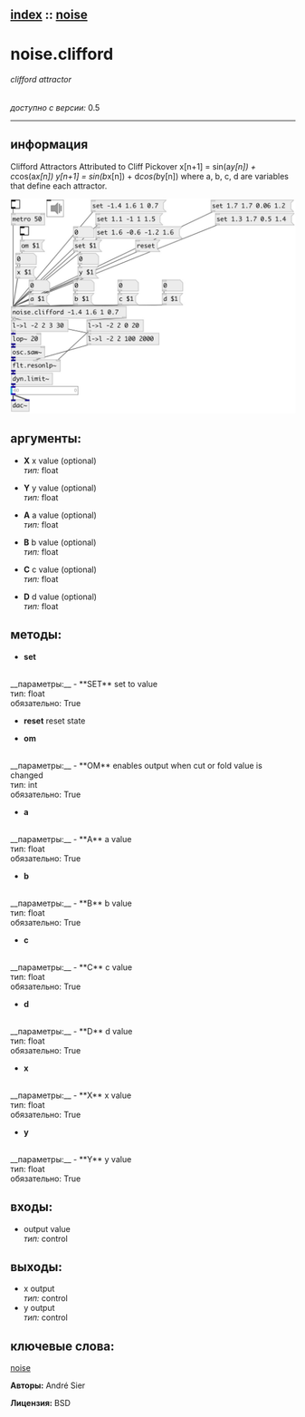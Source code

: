 [index](index.html) :: [noise](category_noise.html)
---

# noise.clifford

###### clifford attractor

*доступно с версии:* 0.5

---


## информация
Clifford Attractors Attributed to Cliff Pickover x[n+1] = sin(a*y[n]) + c*cos(a*x[n]) y[n+1] = sin(b*x[n]) + d*cos(b*y[n]) where a, b, c, d are variables that define each attractor.


[![example](../examples/img/noise.clifford.jpg)](../examples/pd/noise.clifford.pd)



## аргументы:

* **X**
x value (optional)<br>
_тип:_ float<br>

* **Y**
y value (optional)<br>
_тип:_ float<br>

* **A**
a value (optional)<br>
_тип:_ float<br>

* **B**
b value (optional)<br>
_тип:_ float<br>

* **C**
c value (optional)<br>
_тип:_ float<br>

* **D**
d value (optional)<br>
_тип:_ float<br>



## методы:

* **set**
<br>
  __параметры:__
  - **SET** set to value<br>
    тип: float <br>
    обязательно: True <br>

* **reset**
reset state<br>

* **om**
<br>
  __параметры:__
  - **OM** enables output when cut or fold value is changed<br>
    тип: int <br>
    обязательно: True <br>

* **a**
<br>
  __параметры:__
  - **A** a value<br>
    тип: float <br>
    обязательно: True <br>

* **b**
<br>
  __параметры:__
  - **B** b value<br>
    тип: float <br>
    обязательно: True <br>

* **c**
<br>
  __параметры:__
  - **C** c value<br>
    тип: float <br>
    обязательно: True <br>

* **d**
<br>
  __параметры:__
  - **D** d value<br>
    тип: float <br>
    обязательно: True <br>

* **x**
<br>
  __параметры:__
  - **X** x value<br>
    тип: float <br>
    обязательно: True <br>

* **y**
<br>
  __параметры:__
  - **Y** y value<br>
    тип: float <br>
    обязательно: True <br>






## входы:

* output value<br>
_тип:_ control



## выходы:

* x output<br>
_тип:_ control
* y output<br>
_тип:_ control



## ключевые слова:

[noise](keywords/noise.html)






**Авторы:** André Sier




**Лицензия:** BSD





